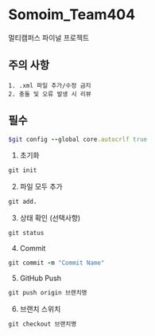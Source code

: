 # Somoim_Team404
멀티캠퍼스 파이널 프로젝트

## 주의 사항

```
1. .xml 파일 추가/수정 금지
2. 충돌 및 오류 발생 시 리뷰
```


## 필수
```ruby
$git config --global core.autocrlf true
```

1. 초기화
```ruby
git init
```

2. 파일 모두 추가
```ruby
git add.
```

3. 상태 확인 (선택사항)
```ruby
git status
```

4. Commit
```ruby
git commit -m "Commit Name"
```

5. GitHub Push
```ruby
git push origin 브랜치명
```

6. 브랜치 스위치
```ruby
git checkout 브랜치명
```


